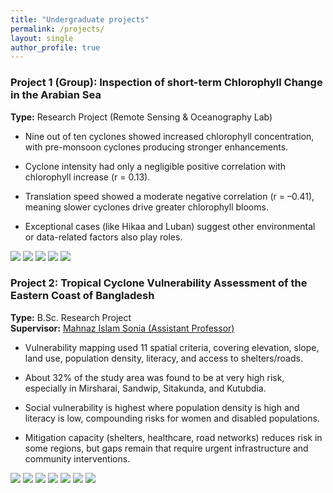 ```yaml
---
title: "Undergraduate projects"
permalink: /projects/
layout: single
author_profile: true
---
```


<link rel="stylesheet" href="{{ '/assets/css/projects.css' | relative_url }}">

<div class="project-wrap">

  <!-- ===== Project 1 ===== -->
  <div class="project">
    <div class="project-text report-body" markdown="1">

### Project 1 (Group): Inspection of short-term Chlorophyll Change in the Arabian Sea  
**Type:** Research Project (Remote Sensing & Oceanography Lab)

- Nine out of ten cyclones showed increased chlorophyll concentration, with pre-monsoon cyclones producing stronger enhancements.  
- Cyclone intensity had only a negligible positive correlation with chlorophyll increase (r = 0.13).  
- Translation speed showed a moderate negative correlation (r = –0.41), meaning slower cyclones drive greater chlorophyll blooms.  
- Exceptional cases (like Hikaa and Luban) suggest other environmental or data-related factors also play roles.  

    </div>

    <div class="project-images report-images">
      <img src="{{ '/images/project1.jpeg' | relative_url }}">
      <img src="{{ '/images/project2.jpeg' | relative_url }}">
      <img src="{{ '/images/project3.png'  | relative_url }}">
      <img src="{{ '/images/project4.png'  | relative_url }}">
      <img src="{{ '/images/project5.png'  | relative_url }}">
    </div>
  </div>

  <!-- ===== Project 2 ===== -->
  <div class="project">
    <div class="project-text report-body" markdown="1">

### Project 2: Tropical Cyclone Vulnerability Assessment of the Eastern Coast of Bangladesh  
**Type:** B.Sc. Research Project  
**Supervisor:** <a href="https://www.sust.edu/departments/ocg/faculty/mahnaz3454-ocg@sust.edu" target="_blank">Mahnaz Islam Sonia (Assistant Professor)</a>

- Vulnerability mapping used 11 spatial criteria, covering elevation, slope, land use, population density, literacy, and access to shelters/roads.  
- About 32% of the study area was found to be at very high risk, especially in Mirsharai, Sandwip, Sitakunda, and Kutubdia.  
- Social vulnerability is highest where population density is high and literacy is low, compounding risks for women and disabled populations.  
- Mitigation capacity (shelters, healthcare, road networks) reduces risk in some regions, but gaps remain that require urgent infrastructure and community interventions.  

    </div>

    <div class="project-images report-images">
      <img src="{{ '/images/p1.png'  | relative_url }}">
      <img src="{{ '/images/p2.png'  | relative_url }}">
      <img src="{{ '/images/p3.png'  | relative_url }}">
      <img src="{{ '/images/p4.png'  | relative_url }}">
      <img src="{{ '/images/p5.png'  | relative_url }}">
      <img src="{{ '/images/p6.PNG'  | relative_url }}">
      <img src="{{ '/images/p7.PNG'  | relative_url }}">
    </div>
  </div>

</div>

<script src="{{ '/assets/js/projects.js' | relative_url }}"></script>
